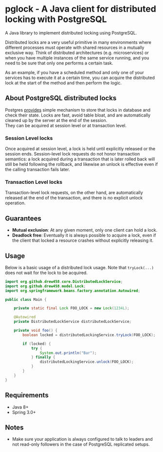# pglock - A Java client for distributed locking with PostgreSQL

A Java library to implement distributed locking using PostgreSQL.  

Distributed locks are a very useful primitive in many environments where different processes must operate with shared resources in a mutually exclusive way. 
Think of distributed architectures (e.g. microservices) or when you have multiple instances of the same service running, and you need to be sure that only one performs a certain task.  

As an example, if you have a scheduled method and only one of your services has to execute it at a certain time, you can acquire the distributed lock at the start of the method and then perform the logic.

## About PostgreSQL distributed locks

Postgres [provides](https://www.postgresql.org/docs/current/explicit-locking.html#ADVISORY-LOCKS) simple mechanism to store that locks in database and check their state. 
Locks are fast, avoid table bloat, and are automatically cleaned up by the server at the end of the session.  
They can be acquired at session level or at transaction level.  

### Session Level locks

Once acquired at session level, a lock is held until explicitly released or the session ends. 
Session-level lock requests do not honor transaction semantics: a lock acquired during a transaction that is later rolled back will still be held following the rollback, and likewise an unlock is effective even if the calling transaction fails later.

### Transaction Level locks

Transaction-level lock requests, on the other hand, are automatically released at the end of the transaction, and there is no explicit unlock operation.

## Guarantees

- **Mutual exclusion**: At any given moment, only one client can hold a lock.
- **Deadlock free**: Eventually it is always possible to acquire a lock, even if the client that locked a resource crashes without explicitly releasing it.

## Usage

Below is a basic usage of a distributed lock usage. Note that ```tryLock(...)``` does not wait for the lock to be acquired.

```java
import org.github.drew458.core.DistributedLockService;
import org.github.drew458.model.Lock;
import org.springframework.beans.factory.annotation.Autowired;

public class Main {

    private static final Lock FOO_LOCK = new Lock(1234L);

    @Autowired
    private DistributedLockService distributedLockService;

    private void foo() {
        boolean locked = distributedLockingService.tryLock(FOO_LOCK);

        if (locked) {
            try {
                System.out.println("Bar");
            } finally {
                distributedLockingService.unlock(FOO_LOCK);
            }
        }
    }
}
```

## Requirements

- Java 8+
- Spring 3.0+

## Notes
- Make sure your application is always configured to talk to leaders and not read-only followers in the case of PostgreSQL replicated setups.  
